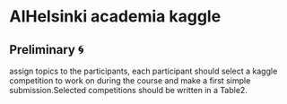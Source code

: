 # AIHelsinki academia kaggle

## Preliminary 🌀

assign topics to the participants, each participant should select a kaggle competition to work on during the course and make a first simple submission.Selected competitions should be written in a Table2.

